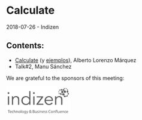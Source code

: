 # Calculate
2018-07-26 - Indizen

## Contents:
- [Calculate](http://htmlpreview.github.io/?https://github.com/newlawrence/Talks/blob/calculate/180726_calculate/calculate.slides.html#/) (y [ejemplos](https://mybinder.org/v2/gh/newlawrence/Talks/calculate?filepath=180726_calculate%2Fexamples)), Alberto Lorenzo Márquez
- Talk#2, Manu Sánchez

We are grateful to the sponsors of this meeting:  

![Indizen](../assets/sponsor-logos/indizen.png)  
